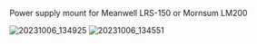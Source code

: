 Power supply mount for Meanwell LRS-150 or Mornsum LM200

![20231006_134925](https://github.com/BitwiseOperat0r/Pandoras_Box/assets/125941021/19564b6d-21fb-44a9-836d-520c88b30b77)
![20231006_134551](https://github.com/BitwiseOperat0r/Pandoras_Box/assets/125941021/032453f7-72b5-42e7-85b8-87d5ee61fed5)
